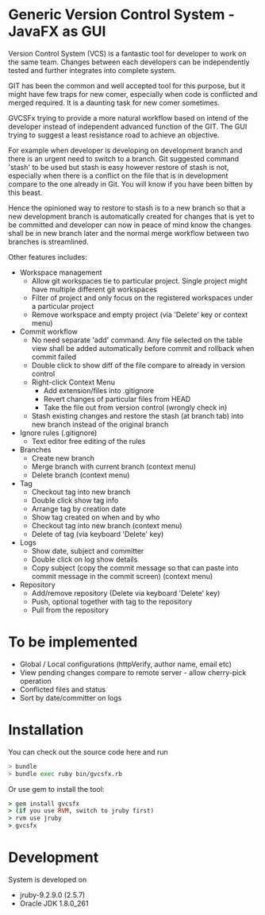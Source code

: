
Generic Version Control System - JavaFX as GUI
==============================================

Version Control System (VCS) is a fantastic tool for developer to work on the same team. Changes between each developers can be independently tested and further integrates into complete system.

GIT has been the common and well accepted tool for this purpose, but it might have few traps for new comer, especially when code is conflicted and merged required. It is a daunting task for new comer sometimes. 

GVCSFx trying to provide a more natural workflow based on intend of the developer instead of independent advanced function of the GIT. The GUI trying to suggest a least resistance road to achieve an objective. 

For example when developer is developing on development branch and there is an urgent need to switch to a branch. Git suggested command 'stash' to be used but stash is easy however restore of stash is not, especially when there is a conflict on the file that is in development compare to the one already in Git. You will know if you have been bitten by this beast.

Hence the opinioned way to restore to stash is to a new branch so that a new development branch is automatically created for changes that is yet to be committed and developer can now in peace of mind know the changes shall be in new branch later and the normal merge workflow between two branches is streamlined.

Other features includes:
* Workspace management
  * Allow git workspaces tie to particular project. Single project might have multiple different git workspaces
  * Filter of project and only focus on the registered workspaces under a particular project
  * Remove workspace and empty project (via 'Delete' key or context menu)
* Commit workflow
  * No need separate 'add' command. Any file selected on the table view shall be added automatically before commit and rollback when commit failed
  * Double click to show diff of the file compare to already in version control
  * Right-click Context Menu
    * Add extension/files into .gitignore
    * Revert changes of particular files from HEAD
    * Take the file out from version control (wrongly check in)
  * Stash existing changes and restore the stash (at branch tab) into new branch instead of the original branch
* Ignore rules (.gitignore)
  * Text editor free editing of the rules
* Branches
  * Create new branch
  * Merge branch with current branch (context menu)
  * Delete branch (context menu)
* Tag
  * Checkout tag into new branch 
  * Double click show tag info
  * Arrange tag by creation date
  * Show tag created on when and by who
  * Checkout tag into new branch (context menu)
  * Delete of tag (via keyboard 'Delete' key)
* Logs
  * Show date, subject and committer
  * Double click on log show details
  * Copy subject (copy the commit message so that can paste into commit message in the commit screen) (context menu)
* Repository
  * Add/remove repository (Delete via keyboard 'Delete' key)
  * Push, optional together with tag to the repository
  * Pull from the repository


To be implemented
=================

* Global / Local configurations (httpVerify, author name, email etc)
* View pending changes compare to remote server - allow cherry-pick operation
* Conflicted files and status
* Sort by date/committer on logs


Installation
============

You can check out the source code here and run

```sh
> bundle
> bundle exec ruby bin/gvcsfx.rb
```

Or use gem to install the tool:

```ruby
> gem install gvcsfx
> (if you use RVM, switch to jruby first)
> rvm use jruby
> gvcsfx
```


Development
===========

System is developed on
* jruby-9.2.9.0 (2.5.7)
* Oracle JDK 1.8.0\_261 






